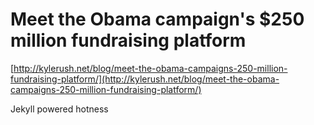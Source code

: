<!--
id: 36792856955
link: http://tumblr.atmos.org/post/36792856955/meet-the-obama-campaigns-250-million-fundraising
slug: meet-the-obama-campaigns-250-million-fundraising
date: Wed Nov 28 2012 21:11:13 GMT-0800 (PST)
publish: 2012-11-028
tags: 
title: Meet the Obama campaign's $250 million fundraising platform
-->


Meet the Obama campaign's $250 million fundraising platform
===========================================================

[http://kylerush.net/blog/meet-the-obama-campaigns-250-million-fundraising-platform/](http://kylerush.net/blog/meet-the-obama-campaigns-250-million-fundraising-platform/)

Jekyll powered hotness

